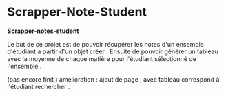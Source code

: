 # Scrapper-Note-Student

__Scrapper-notes-student__

Le but de ce projet est de pouvoir récupérer les notes d'un ensemble d'étudiant à partir d'un objet créer . 
Ensuite de pouvoir générer un tableau avec la moyenne de chaque matière pour l'étudiant sélectionné de l'ensemble .

(pas encore finit )
amélioration : ajout de page , avec tableau correspond à l'étudiant rechercher .
